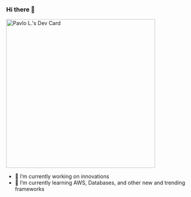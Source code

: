 ### Hi there 👋

<a href="https://app.daily.dev/ridleyOne"><img src="https://api.daily.dev/devcards/1830239d0cf144eb85f74d21756756c5.png?r=f8z" width="400" alt="Pavlo L.'s Dev Card"/></a>

- 🔭 I’m currently working on innovations
- 🌱 I’m currently learning AWS, Databases, and other new and trending frameworks

<!--
**faeriy/faeriy** is a ✨ _special_ ✨ repository because its `README.md` (this file) appears on your GitHub profile.

Here are some ideas to get you started:

- 🔭 I’m currently working on ...
- 🌱 I’m currently learning ...
- 👯 I’m looking to collaborate on ...
- 🤔 I’m looking for help with ...
- 💬 Ask me about ...
- 📫 How to reach me: ...
- 😄 Pronouns: ...
- ⚡ Fun fact: ...
-->
